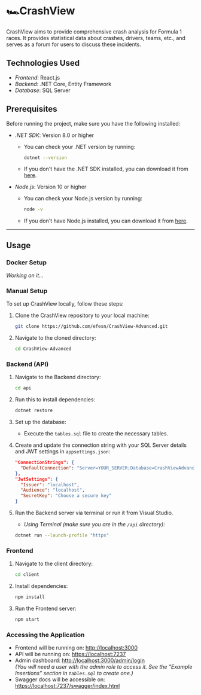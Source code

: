 ﻿# 🏎️CrashView

CrashView aims to provide comprehensive crash analysis for Formula 1 races. It provides statistical data about crashes, drivers, teams, etc., and serves as a forum for users to discuss these incidents.

## Technologies Used

- *Frontend*: React.js
- *Backend*: .NET Core, Entity Framework
- *Database*: SQL Server

## Prerequisites

Before running the project, make sure you have the following installed:

- *.NET SDK*: Version 8.0 or higher  
  - You can check your .NET version by running:
    ```bash
    dotnet --version
    ```
  - If you don't have the .NET SDK installed, you can download it from [here](https://dotnet.microsoft.com/download/dotnet).

- *Node.js*: Version 10 or higher  
  - You can check your Node.js version by running:
    ```bash
    node -v
    ```
  - If you don't have Node.js installed, you can download it from [here](https://nodejs.org/).

---

## Usage
### Docker Setup
_Working on it..._

### Manual Setup
To set up CrashView locally, follow these steps:

1. Clone the CrashView repository to your local machine:
    ```bash
    git clone https://github.com/efesn/CrashView-Advanced.git
    ```

2. Navigate to the cloned directory:
    ```bash
    cd CrashView-Advanced
    ```

### Backend (API)

1. Navigate to the Backend directory:
    ```bash
    cd api
    ```

2. Run this to install dependencies:
    ```bash
    dotnet restore
    ```

3. Set up the database:
   - Execute the `tables.sql` file to create the necessary tables.

4. Create and update the connection string with your SQL Server details and JWT settings in `appsettings.json`:

    ```json
    "ConnectionStrings": {
      "DefaultConnection": "Server=YOUR_SERVER;Database=CrashViewAdvanced;Trusted_Connection=True;"
    },
    "JwtSettings": {
      "Issuer": "localhost",
      "Audience": "localhost",
      "SecretKey": "Choose a secure key"
    }
    ```

5. Run the Backend server via terminal or run it from Visual Studio.
   - *Using Terminal (make sure you are in the `/api` directory):*
    ```bash
    dotnet run --launch-profile "https"
    ```

### Frontend

1. Navigate to the client directory:
    ```bash
    cd client
    ```

2. Install dependencies:
    ```bash
    npm install
    ```

3. Run the Frontend server:
    ```bash
    npm start
    ```

### Accessing the Application

- Frontend will be running on: [http://localhost:3000](http://localhost:3000)
- API will be running on: [https://localhost:7237](https://localhost:7237)
- Admin dashboard: [http://localhost:3000/admin/login](http://localhost:3000/admin/login)  
  *(You will need a user with the admin role to access it. See the "Example Insertions" section in `tables.sql` to create one.)*
- Swagger docs will be accessible on: [https://localhost:7237/swagger/index.html](https://localhost:7237/swagger/index.html)
